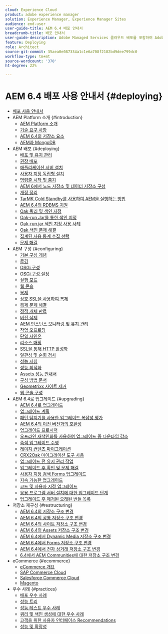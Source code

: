 ```yaml
---
cloud: Experience Cloud
product: adobe experience manager
solution: Experience Manager, Experience Manager Sites
audience: end-user
user-guide-title: AEM 6.4 배포 안내서
breadcrumb-title: 배포 안내서
user-guide-description: Adobe Managed Services 클라우드 배포를 포함하여 Adobe Experience Manager 6.4의 설치, 배포 및 아키텍처에 대해 자세히 알아봅니다.
feature: Deploying
role: Architect
source-git-commit: 35aea0e087334a1c1e6a708f2182bd9dee799dc0
workflow-type: tm+mt
source-wordcount: '370'
ht-degree: 22%

---
```



# AEM 6.4 배포 사용 안내서 {#deploying}

+ [배포 사용 안내서](home.md)
+ AEM Platform 소개 {#introduction}
   + [AEM Platform 소개](platform.md)
   + [기술 요구 사항](technical-requirements.md)
   + [AEM 6.4의 저장소 요소](storage-elements-in-aem-6.md)
   + [AEM과 MongoDB](aem-with-mongodb.md)
+ AEM 배포 {#deploying}
   + [배포 및 유지 관리](deploy.md)
   + [권장 배포](recommended-deploys.md)
   + [애플리케이션 서버 설치](application-server-install.md)
   + [사용자 지정 독립형 설치](custom-standalone-install.md)
   + [명령줄 시작 및 중지](command-line-start-and-stop.md)
   + [AEM 6에서 노드 저장소 및 데이터 저장소 구성](data-store-config.md)
   + [개정 정리](revision-cleanup.md)
   + [TarMK Cold Standby를 사용하여 AEM을 실행하는 방법](tarmk-cold-standby.md)
   + [AEM 6.4의 RDBMS 지원](rdbms-support-in-aem.md)
   + [Oak 쿼리 및 색인 지정](queries-and-indexing.md)
   + [Oak-run Jar를 통한 색인 지정](indexing-via-the-oak-run-jar.md)
   + [Oak-run.jar 색인 지정 사용 사례](oak-run-indexing-usecases.md)
   + [Oak 색인 문제 해결](troubleshooting-oak-indexes.md)
   + [집계된 사용 통계 수집 선택](opt-in-aggregated-usage-statistics.md)
   + [문제 해결](troubleshooting.md)
+ AEM 구성 {#configuring}
   + [기본 구성 개념](configuring.md)
   + [로깅](configure-logging.md)
   + [OSGi 구성](configuring-osgi.md)
   + [OSGi 구성 설정](osgi-configuration-settings.md)
   + [실행 모드](configure-runmodes.md)
   + [웹 콘솔](web-console.md)
   + [복제](replication.md)
   + [상호 SSL을 사용하여 복제](mssl-replication.md)
   + [복제 문제 해결](troubleshoot-rep.md)
   + [정적 개체 만료](expiration-static-objects.md)
   + [버전 삭제](version-purging.md)
   + [AEM 인스턴스 모니터링 및 유지 관리](monitoring-and-maintaining.md)
   + [작업 오프로딩](offloading.md)
   + [단일 사인온](single-sign-on.md)
   + [리소스 매핑](resource-mapping.md)
   + [SSL을 통해 HTTP 활성화](https://experienceleague.adobe.com/docs/experience-manager-64/administering/security/ssl-by-default.html)
   + [일관성 및 순회 검사](consistency-check.md)
   + [성능 지침](performance-guidelines.md)
   + [성능 최적화](configuring-performance.md)
   + [Assets 성능 안내서](https://experienceleague.adobe.com/docs/experience-manager-64/assets/administer/performance-tuning-guidelines.html)
   + [구성 방법 문서](ht-deploy.md)
   + [Geometrixx 사이트 제거](removing-the-geometrixx-sites.md)
   + [웹 콘솔 구성](configuring-web-console.md)
+ AEM 6.4로 업그레이드 {#upgrading}
   + [AEM 6.4로 업그레이드](upgrade.md)
   + [업그레이드 계획](upgrade-planning.md)
   + [패턴 탐지기를 사용한 업그레이드 복잡성 평가](pattern-detector.md)
   + [AEM 6.4의 이전 버전과의 호환성](backward-compatibility.md)
   + [업그레이드 프로시저](upgrade-procedure.md)
   + [오프라인 재색인화를 사용하여 업그레이드 중 다운타임 감소](upgrade-offline-reindexing.md)
   + [즉석 업그레이드 수행](in-place-upgrade.md)
   + [레이지 컨텐츠 마이그레이션](lazy-content-migration.md)
   + [CRX2Oak 마이그레이션 도구 사용](using-crx2oak.md)
   + [업그레이드 전 유지 관리 작업](pre-upgrade-maintenance-tasks.md)
   + [업그레이드 후 확인 및 문제 해결](post-upgrade-checks-and-troubleshooting.md)
   + [사용자 지정 검색 Forms 업그레이드](upgrading-custom-search-forms.md)
   + [지속 가능한 업그레이드](sustainable-upgrades.md)
   + [코드 및 사용자 지정 업그레이드](upgrading-code-and-customizations.md)
   + [응용 프로그램 서버 설치에 대한 업그레이드 단계](app-server-upgrade.md)
   + [업그레이드 후 제거된 오래된 번들 목록](obsolete-bundles.md)
+ 저장소 재구성 {#restructuring}
   + [AEM 6.4의 저장소 구조 변경](repository-restructuring.md)
   + [AEM 6.4의 공통 저장소 구조 변경](all-repository-restructuring-in-aem-6-4.md)
   + [AEM 6.4의 사이트 저장소 구조 변경](sites-repository-restructuring-in-aem-6-4.md)
   + [AEM 6.4의 Assets 저장소 구조 변경](https://experienceleague.adobe.com/docs/experience-manager-64/deploying/restructuring/repository-restructuring.html)
   + [AEM 6.4에서 Dynamic Media 저장소 구조 변경](dynamicmedia-repository-restructuring-in-aem-6-4.md)
   + [AEM 6.4에서 Forms 저장소 구조 변경](forms-repository-restructuring-in-aem-6-4.md)
   + [AEM 6.4에서 전자 상거래 저장소 구조 변경](ecommerce-repository-restructuring-in-aem-6-4.md)
   + [6.4에서 AEM Communities에 대한 저장소 구조 변경](communities-repository-restructuring-in-aem-6-4.md)
+ eCommerce {#ecommerce}
   + [eCommerce 개요](ecommerce.md)
   + [SAP Commerce Cloud](sap-commerce-cloud.md)
   + [Salesforce Commerce Cloud](https://github.com/adobe/commerce-salesforce)
   + [Magento](https://www.adobe.io/apis/experiencecloud/commerce-integration-framework/integrations.html#!AdobeDocs/commerce-cif-documentation/master/integrations/02-AEM-Magento.md)
+ 우수 사례 {#practices}
   + [배포 우수 사례](best-practices.md)
   + [성능 트리](performance-tree.md)
   + [성능 테스트 우수 사례](best-practices-for-performance-testing.md)
   + [쿼리 및 색인 생성에 대한 우수 사례](best-practices-for-queries-and-indexing.md)
   + [고객을 위한 사용자 인터페이스 Recommendations](ui-recommendations.md)
   + [성능 및 확장성](performance.md)


<!--

To be removed:
[Quickstart for AEM Screens](setting-up-a-basic-project-screens.md)
[Device Control Center](device-control-center.md)
[repository-restructuring-in-aem64](repository-restructuring-in-aem64.md)
[Web Console] (configuring-web-console.md)
[Configuring and Deploying AEM Screens](configuring-screens-introduction.md)
[Kickstart Guide](kickstart-for-aem-screens.md)
/help/sites/deploying/using/performance-lp.md
/help/sites-deploying/do-not-delete-performance-guidelines-pdf.md
/help/sites-deploying/removing-the-geometrixx-sites.md
/help/sites-deploying/consistency-check.md

Redirects:
[(Enabling HTTP Over SSL)](config-ssl.md) redirect to /content/help/en/experience-manager/6-4/sites-administering/ssl-by-default
-->
